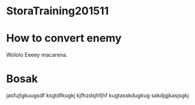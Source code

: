 # StoraTraining201511

# How to convert enemy
Wololo
Eeeey macarena.

# Bosak
jasfujtgkuugsdf
ksgtdfkugkj
kjfhzdsjhfjhf
kugtasskdugkug
sakdjgjkasjsgkj
